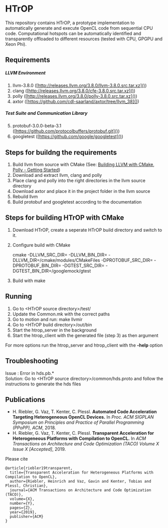 HTrOP
=====

This repository contains HTrOP, a prototype implementation to automatically generate and execute OpenCL code from sequential CPU code. Computational hotspots can be automatically identified and transparently offloaded to different resources (tested with CPU, GPGPU and Xeon Phi). 


## Requirements

##### LLVM Environment

1. llvm-3.8.0 ([http://releases.llvm.org/3.8.0/llvm-3.8.0.src.tar.xz]())
2. clang ([http://releases.llvm.org/3.8.0/cfe-3.8.0.src.tar.xz]())
3. polly ([http://releases.llvm.org/3.8.0/polly-3.8.0.src.tar.xz]())
4. axtor ([https://github.com/cdl-saarland/axtor/tree/llvm_38]())

##### Test Suite and Communication Library

5. protobuf-3.0.0-beta-3.1 ([https://github.com/protocolbuffers/protobuf.git]())
6. googletest ([https://github.com/google/googletest]())

## Steps for buildng the requirements

1. Build llvm from source with CMake (See: [Building LLVM with CMake](https://llvm.org/docs/CMake.html), [Polly - Getting Started](https://polly.llvm.org/get_started.html))
2. Download and extract llvm, clang and polly
3. Place clang and polly into the right directories in the llvm source directory
4. Download axtor and place it in the project folder in the llvm source
5. Rebuild llvm
6. Build protobuf and googletest according to the documentation

## Steps for building HTrOP with CMake

1. Download HTrOP, create a seperate HTrOP build directory and switch to it.
2. Configure build with CMake


    cmake -DLLVM_SRC_DIR=<path to LLVM source directory> -DLLVM_BIN_DIR=<path to LLVM build directory> -DLLVM_DIR=<path to LLVM build directory>/cmake/modules/CMakeFiles -DPROTOBUF_SRC_DIR=<path to protobuf source directory> -DPROTOBUF_BIN_DIR=<path to protobuf build directory> -DGTEST_SRC_DIR=<path to googletest source directory> -DGTEST_BIN_DIR=<path to googletest build directory>/googlemock/gtest <path to HTroP source diirectory>
3. Build with make

## Running

1. Go to \<HTrOP source directory>/test/
2. Update the Common.mk with the correct paths
3. Go to motion and run: make llvmir
4. Go to \<HTrOP build directory>/out/bin
5. Start the htrop_server in the background
6. Start the htrop_client with the generated file (step 3) as then argument

For more options run the htrop_server and htrop_client with the __-help__ option


## Troubleshooting

Issue : Error in hds.pb.*  
Solution: Go to \<HTrOP source directory>/common/hds.proto and follow the instructions to generate the hds files

## Publications

* H. Riebler, G. Vaz, T. Kenter, C. Plessl. __Automated Code Acceleration Targeting Heterogeneous OpenCL Devices.__ In *Proc. ACM SIGPLAN Symposium on Principles and Practice of Parallel Programming (PPoPP), ACM*, 2018.
* H. Riebler, G. Vaz, T. Kenter, C. Plessl. __Transparent Acceleration for Heterogeneous Platforms with Compilation to OpenCL.__ In *ACM Transactions on Architecture and Code Optimization (TACO) Volume X Issue X [Accepted]*, 2019.

Please cite

    @article{riebler19transparent,
      title={Transparent Acceleration for Heterogeneous Platforms with Compilation to OpenCL},
      author={Riebler, Heinrich and Vaz, Gavin and Kenter, Tobias and Plessl, Christian},
      journal={ACM Transactions on Architecture and Code Optimization (TACO)},
      volume={X},
      number={Y},
      pages={Z},
      year={2019},
      publisher={ACM}
    }

